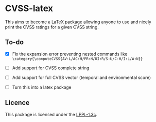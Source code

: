 # CVSS-latex

This aims to become a LaTeX package allowing anyone to use and nicely print the CVSS ratings for a given CVSS string.


## To-do

- [x] Fix the expansion error preventing nested commands like `\category{\computeCVSS{AV:L/AC:H/PR:N/UI:R/S:U/C:H/I:L/A:N}}`
- [ ] Add support for CVSS complete string
- [ ] Add support for full CVSS vector (temporal and environmental score)
- [ ] Turn this into a latex package


## Licence
This package is licensed under the [LPPL-1.3c](https://www.latex-project.org/lppl/lppl-1-3c/).
